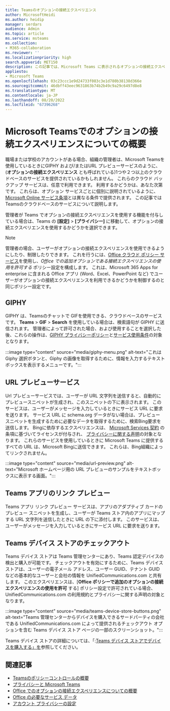 ```yaml
---
title: Teamsのオプションの接続エクスペリエンス
author: MicrosoftHeidi
ms.author: heidip
manager: serdars
audience: Admin
ms.topic: article
ms.service: msteams
ms.collection:
- M365-collaboration
ms.reviewer: ''
ms.localizationpriority: high
search.appverid: MET150
description: この記事では、Microsoft Teams に表示されるオプションの接続エクスペリエンスについて説明します。
appliesto:
- Microsoft Teams
ms.openlocfilehash: 03c23ccc1e9d24733f083c3e1d780b38138d366e
ms.sourcegitcommit: 46dbff43eec9631863b74b2b49c9a29c6497d8e8
ms.translationtype: MT
ms.contentlocale: ja-JP
ms.lasthandoff: 08/20/2022
ms.locfileid: "67396268"
---
```

# <a name="overview-of-optional-connected-experiences-in-microsoft-teams"></a>Microsoft Teamsでのオプションの接続エクスペリエンスについての概要

職場または学校のアカウントがある場合、組織の管理者は、Microsoft Teamsを使用しているときにGIPHY および/またはURL プレビューサービスのように、(**オプションの接続エクスペリエンス** とも呼ばれている)1つや２つ以上のクラウドベースのサービスを提供されているかもしれません。 これらのクラウド バックアップ サービスは、任意で利用できます。 利用するかどうかは、あなた次第です。 これらは、オプション サービスごとに個別に説明されているように、 [Microsoft Online サービス条項](https://www.microsoft.com/licensing/product-licensing/products)とは異なる条件で提供されます。 この記事ではTeamsのクラウドベースのサービスについて説明します。

管理者が Teams でオプションの接続エクスペリエンスを使用する機能を付与している場合は、Teams の **[設定]** > **[プライバシー]** に移動して、オプションの接続エクスペリエンスを使用するかどうかを選択できます。

> [!NOTE]
> 管理者の場合、ユーザーがオプションの接続エクスペリエンスを使用できるようにしたり、制限したりできます。 これを行うには、[Office クラウド ポリシー サービス](/deployoffice/overview-office-cloud-policy-service)を使用し、*Office での追加オプションである接続エクスペリエンスの使用を許可する* ポリシー設定を構成します。 これは、Microsoft 365 Apps for enterprise に含まれる Office アプリ (Word、Excel、PowerPoint など) でユーザーがオプションの接続エクスペリエンスを利用できるかどうかを制御するのと同じポリシー設定です。

## <a name="giphy"></a>GIPHY

GIPHY は、Teamsのチャットで GIFを使用できる、クラウドベースのサービスです。 **Teams** > **GIF** > **Search** を使用している場合は、検索語句が GIPHY に送信されます。 管理者によって許可された場合、および使用することを選択した後、これらの操作は、[GIPHY プライバシーポリシー](https://support.giphy.com/hc/articles/360032872931-GIPHY-Privacy-Policy)と[サービス使用条件](https://support.giphy.com/hc/articles/360020027752-GIPHY-User-Terms-of-Service)の対象となります。

:::image type="content" source="media/giphy-menu.png" alt-text="これは Giphy 選択ボタンと、Giphy の画像を取得するために、情報を入力するテキストボックスを表示するメニューです。":::

## <a name="url-preview-service"></a>URL プレビューサービス

Url プレビューサービスでは、ユーザーが URL 文字列を送信すると、自動的にプレビュースニペットが生成され、このスニペットの下に表示されます。 このサービスは、ユーザーがメッセージを入力しているときにサービス URL に要求を送ります。 サービス URL に schema.org データがない場合は、プレビュー スニペットを生成するために必要なデータを取得するために、検索Bing要求を送信します。 Bingに依存するエクスペリエンスは、 [Microsoft Services 契約](https://www.microsoft.com/servicesagreement) の条項に基づいてライセンスが付与され、 [プライバシーに関する声明](https://privacy.microsoft.com/privacystatement)の対象となります。 これらのサービスを使用しているときに Microsoft Teams に提供するすべての URL は、Microsoft Bingに送信できます。 これらは、Bing組織によってリンクされません。

:::image type="content" source="media/url-preview.png" alt-text="Microsoft ホームページ用の URL プレビューのサンプルをテキストボックスに表示する画面。":::

## <a name="teams-apps-link-previews"></a>Teams アプリのリンク プレビュー

Teams アプリ リンク プレビュー サービスは、アプリのアダプティブ カードのプレビュー スニペットを生成し、ユーザーが Teams ストア内のアプリにマップする URL 文字列を送信したときに URL の下に添付します。 このサービスは、ユーザーがメッセージを入力しているときにサービス URL に要求を送ります。

## <a name="teams-device-store-checkout"></a>Teams デバイス ストアのチェックアウト  

Teams デバイス ストアは Teams 管理センターにあり、Teams 認定デバイスの検出と購入が可能です。 チェックアウトを有効にするために、Teams デバイス ストアは、ユーザーの電子メール アドレス、ユーザー GUID、テナント GUID などの基本的なユーザーと会社の情報を UnifiedCommunications.com と共有します。 このエクスペリエンスは、[**Office ポリシーで追加のオプションの接続エクスペリエンスの使用を許可** する] ポリシー設定で許可されている場合、UnifiedCommunications.com の利用規約とプライバシーに関する声明の対象となります。 

:::image type="content" source="media/teams-device-store-buttons.png" alt-text="Teams 管理センターからデバイスを購入できるサードパーティの会社である UnifiedCommunications.com によって提供されるチェックアウト オプションを含む Teams デバイス ストア ページの一部のスクリーンショット。":::

Teams デバイス ストアの詳細については、「:[Teams デバイス ストアでデバイスを購入する」を](devices/device-store.md)参照してください。

## <a name="related-articles"></a>関連記事

- [Teamsのポリシーコントロールの概要](policy-control-overview.md)
- [プライバシーと Microsoft Teams](teams-privacy.md)
- [Office でのオプションの接続エクスペリエンスについての概要](/deployoffice/privacy/optional-connected-experiences)
- [Office の必要なサービス データ](/deployoffice/privacy/required-service-data)
- [アカウント プライバシーの設定](https://support.microsoft.com/office/3e7bc183-bf52-4fd0-8e6b-78978f7f121b)
